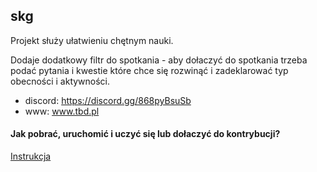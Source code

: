 ## skg

Projekt służy ułatwieniu chętnym nauki.

Dodaje dodatkowy filtr do spotkania - aby dołaczyć do spotkania trzeba podać pytania i kwestie które chce się rozwinąć i zadeklarować typ obecności i aktywności.


- discord: https://discord.gg/868pyBsuSb
- www: www.tbd.pl


#### Jak pobrać, uruchomić i uczyć się lub dołaczyć do kontrybucji?

[Instrukcja](https://github.com/ZPXD/zajecia_programowania_xd/blob/main/przydatne/projekty.md)
